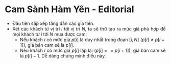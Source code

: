 # Cam Sành Hàm Yên - Editorial
<div style="text-align:justify">

- Đầu tiên sắp xếp tăng dần các giá tiền.
- Xét các khách từ vị trí $i$ tới vị trí $N,$ ta sẽ thử tạo ra mức giá phù hợp để mọi khách từ $i$ tới $N$ mua được cam:
    + Nếu khách $i$ có mức giá $p[i]$ là duy nhất trong đoạn $[i, N] \ (p[i] \ne p[i + 1]),$ giá bán cam sẽ là $p[i]$.
    + Nếu khách $i$ có mức giá $p[i]$ lặp lại $(p[i] == p[i + 1]),$ giá bán cam sẽ là $p[i] - 1$. Dễ dàng chứng minh điều này.
</div>